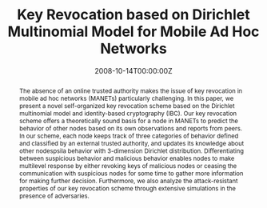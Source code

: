 ---
title: "Key Revocation based on Dirichlet Multinomial Model for Mobile Ad Hoc Networks"
authors:
- admin
- Guang Gong

date: "2008-10-14T00:00:00Z"
doi: "10.1109/LCN.2008.4664309"

# Publication type.
# Legend: 0 = Uncategorized; 1 = Conference paper; 2 = Journal article;
# 3 = Preprint / Working Paper; 4 = Report; 5 = Book; 6 = Book section;
# 7 = Thesis; 8 = Patent
publication_types: ["1"]

# Publication name and optional abbreviated publication name.
publication: "*The 33rd IEEE Conference on Local Computer Networks (LCN 2008)*"
publication_short: ""

abstract: The absence of an online trusted authority makes the issue of key revocation in mobile ad hoc networks (MANETs) particularly challenging. In this paper, we present a novel self-organized key revocation scheme based on the Dirichlet multinomial model and identity-based cryptography (IBC). Our key revocation scheme offers a theoretically sound basis for a node in MANETs to predict the behavior of other nodes based on its own observations and reports from peers. In our scheme, each node keeps track of three categories of behavior defined and classified by an external trusted authority, and updates its knowledge about other nodespsila behavior with 3-dimension Dirichlet distribution. Differentiating between suspicious behavior and malicious behavior enables nodes to make multilevel response by either revoking keys of malicious nodes or ceasing the communication with suspicious nodes for some time to gather more information for making further decision. Furthermore, we also analyze the attack-resistant properties of our key revocation scheme through extensive simulations in the presence of adversaries.
---